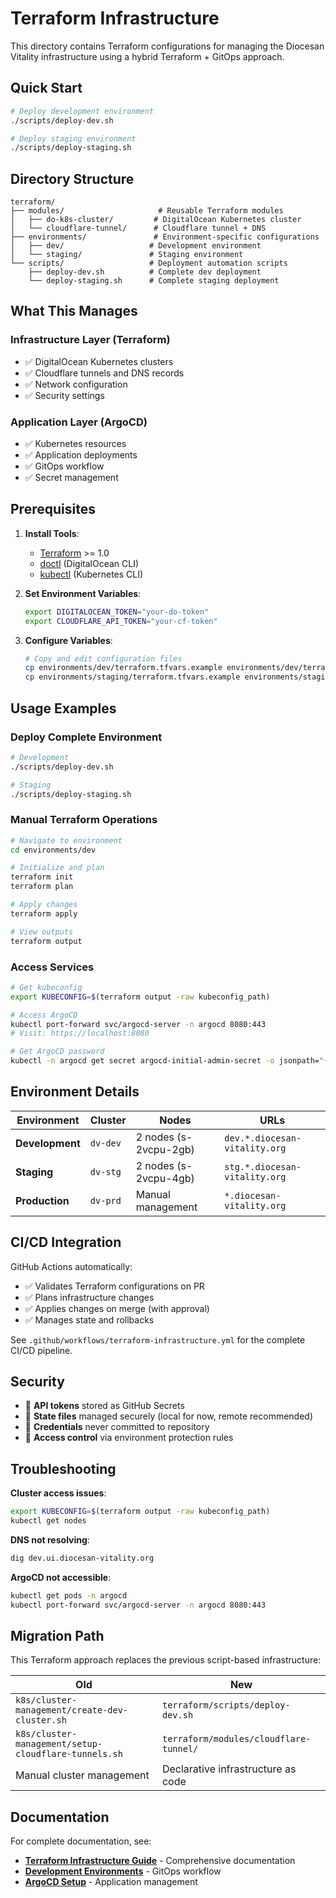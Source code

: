 # Terraform Infrastructure

This directory contains Terraform configurations for managing the Diocesan Vitality infrastructure using a hybrid Terraform + GitOps approach.

## Quick Start

```bash
# Deploy development environment
./scripts/deploy-dev.sh

# Deploy staging environment  
./scripts/deploy-staging.sh
```

## Directory Structure

```
terraform/
├── modules/                     # Reusable Terraform modules
│   ├── do-k8s-cluster/         # DigitalOcean Kubernetes cluster
│   └── cloudflare-tunnel/      # Cloudflare tunnel + DNS
├── environments/               # Environment-specific configurations
│   ├── dev/                   # Development environment
│   └── staging/               # Staging environment
└── scripts/                   # Deployment automation scripts
    ├── deploy-dev.sh          # Complete dev deployment
    └── deploy-staging.sh      # Complete staging deployment
```

## What This Manages

### Infrastructure Layer (Terraform)
- ✅ DigitalOcean Kubernetes clusters
- ✅ Cloudflare tunnels and DNS records
- ✅ Network configuration
- ✅ Security settings

### Application Layer (ArgoCD)
- ✅ Kubernetes resources
- ✅ Application deployments
- ✅ GitOps workflow
- ✅ Secret management

## Prerequisites

1. **Install Tools**:
   - [Terraform](https://developer.hashicorp.com/terraform/downloads) >= 1.0
   - [doctl](https://github.com/digitalocean/doctl) (DigitalOcean CLI)
   - [kubectl](https://kubernetes.io/docs/tasks/tools/) (Kubernetes CLI)

2. **Set Environment Variables**:
   ```bash
   export DIGITALOCEAN_TOKEN="your-do-token"
   export CLOUDFLARE_API_TOKEN="your-cf-token"
   ```

3. **Configure Variables**:
   ```bash
   # Copy and edit configuration files
   cp environments/dev/terraform.tfvars.example environments/dev/terraform.tfvars
   cp environments/staging/terraform.tfvars.example environments/staging/terraform.tfvars
   ```

## Usage Examples

### Deploy Complete Environment
```bash
# Development
./scripts/deploy-dev.sh

# Staging
./scripts/deploy-staging.sh
```

### Manual Terraform Operations
```bash
# Navigate to environment
cd environments/dev

# Initialize and plan
terraform init
terraform plan

# Apply changes
terraform apply

# View outputs
terraform output
```

### Access Services
```bash
# Get kubeconfig
export KUBECONFIG=$(terraform output -raw kubeconfig_path)

# Access ArgoCD
kubectl port-forward svc/argocd-server -n argocd 8080:443
# Visit: https://localhost:8080

# Get ArgoCD password
kubectl -n argocd get secret argocd-initial-admin-secret -o jsonpath="{.data.password}" | base64 -d
```

## Environment Details

| Environment | Cluster | Nodes | URLs |
|-------------|---------|--------|------|
| **Development** | `dv-dev` | 2 nodes (s-2vcpu-2gb) | `dev.*.diocesan-vitality.org` |
| **Staging** | `dv-stg` | 2 nodes (s-2vcpu-4gb) | `stg.*.diocesan-vitality.org` |
| **Production** | `dv-prd` | Manual management | `*.diocesan-vitality.org` |

## CI/CD Integration

GitHub Actions automatically:
- ✅ Validates Terraform configurations on PR
- ✅ Plans infrastructure changes
- ✅ Applies changes on merge (with approval)
- ✅ Manages state and rollbacks

See `.github/workflows/terraform-infrastructure.yml` for the complete CI/CD pipeline.

## Security

- 🔐 **API tokens** stored as GitHub Secrets
- 🔐 **State files** managed securely (local for now, remote recommended)
- 🔐 **Credentials** never committed to repository
- 🔐 **Access control** via environment protection rules

## Troubleshooting

**Cluster access issues**:
```bash
export KUBECONFIG=$(terraform output -raw kubeconfig_path)
kubectl get nodes
```

**DNS not resolving**:
```bash
dig dev.ui.diocesan-vitality.org
```

**ArgoCD not accessible**:
```bash
kubectl get pods -n argocd
kubectl port-forward svc/argocd-server -n argocd 8080:443
```

## Migration Path

This Terraform approach replaces the previous script-based infrastructure:

| Old | New |
|-----|-----|
| `k8s/cluster-management/create-dev-cluster.sh` | `terraform/scripts/deploy-dev.sh` |
| `k8s/cluster-management/setup-cloudflare-tunnels.sh` | `terraform/modules/cloudflare-tunnel/` |
| Manual cluster management | Declarative infrastructure as code |

## Documentation

For complete documentation, see:
- **[Terraform Infrastructure Guide](../docs/TERRAFORM_INFRASTRUCTURE.md)** - Comprehensive documentation
- **[Development Environments](../docs/DEVELOPMENT_ENVIRONMENTS.md)** - GitOps workflow
- **[ArgoCD Setup](../k8s/argocd/README.md)** - Application management